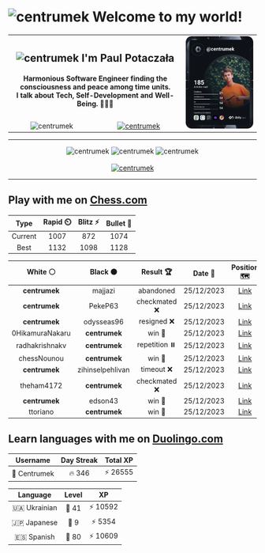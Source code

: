 <h1>
  <img
    src="https://emojis.slackmojis.com/emojis/images/1531849430/4246/blob-sunglasses.gif"
    width="30"
    alt="centrumek"
  />
  Welcome to my world!
</h1>

<table>
  <tbody>
    <tr>
      <td align="center" width="70%" colspan="2">
        <h2>
          <img
            src="https://raw.githubusercontent.com/MartinHeinz/MartinHeinz/master/wave.gif"
            width="30px"
            alt="centrumek"
          />
          I'm Paul Potaczała
        </h2>
        <h4>
          Harmonious Software Engineer finding the consciousness and peace among time units.
          <br/>
          I talk about Tech, Self-Development and Well-Being. 🌿🧘🚀
        </h4>
      </td>
      <td width="30%" rowspan="2">
        <a href="https://app.daily.dev/centrumek">
          <img
            src="./devcard.svg"
            alt="centrumek"
          />
        </a>
      </td>
    </tr>
    <tr align="center">
      <td>
        <img
          src="https://komarev.com/ghpvc/?username=centrumek&label=visitors&color=0e75b6&style=flat"
          alt="centrumek"
        >
      </td>
      <td>
        <a href="https://stackoverflow.com/users/14496012/centrumek">
          <img
            src="https://stackoverflow.com/users/flair/14496012.png?theme=dark"
            alt="centrumek"
          >
        </a>
      </td>
    </tr>
  </tbody>
</table>

---
<div align="center">
  <img 
    src="https://github-readme-stats.vercel.app/api?username=centrumek&show_icons=true&count_private=true&theme=dark&hide_border=true&hide=issues,contribs&bg_color=00000000"
    alt="centrumek"
  />
  <img
    src="https://github-readme-stats.vercel.app/api/top-langs/?username=centrumek&layout=compact&hide_border=true&theme=dark&bg_color=00000000&langs_count=6&exclude_repo=air-statistic-app"
    alt="centrumek"
  />
  <img 
    src="https://github-readme-streak-stats.herokuapp.com?user=centrumek&theme=dark&hide_border=true&background=FFFFFF00"
    alt="centrumek"
  />
  <br/>
  <br/>
  <a href="https://www.buymeacoffee.com/centrumek">
    <img
      src="https://cdn.buymeacoffee.com/buttons/v2/default-orange.png"
      height="50"
      width="210"
      alt="centrumek"
    />
  </a>
</div>

---

## Play with me on [Chess.com](https://www.chess.com/member/centrumek)

<div align="center">
<!--START_SECTION:chessStats-->
<!-- Automatically generated with https://github.com/Balastrong/chess-stats-action -->

| Type | Rapid ⏲️ | Blitz ⚡ | Bullet 🔫 |
|:---:|:---:|:---:|:---:|
| Current | 1007 | 872 | 1074 |
| Best | 1132 | 1098 | 1128 |

| White ⚪ | Black ⚫ | Result 🏆 | Date 📅 | Position 🗺️ | Type 🕕 |
|:---:|:---:|:---:|:---:|:---:|:---:|
| **centrumek** | majjazi | abandoned  | 25/12/2023 | <a href="http://www.ee.unb.ca/cgi-bin/tervo/fen.pl?select=6k1/1pp3p1/p5Np/6b1/1r1P2K1/8/8/8 w - -">Link</a> | Blitz |
| **centrumek** | PekeP63 | checkmated ❌ | 25/12/2023 | <a href="http://www.ee.unb.ca/cgi-bin/tervo/fen.pl?select=8/8/8/6k1/6P1/1P6/P5qr/6K1 w - -">Link</a> | Blitz |
| **centrumek** | odysseas96 | resigned ❌ | 25/12/2023 | <a href="http://www.ee.unb.ca/cgi-bin/tervo/fen.pl?select=8/1pp1k1pp/p1p5/5pn1/1PP5/r5P1/6K1/8 w - -">Link</a> | Blitz |
| 0HikamuraNakaru | **centrumek** | win 🥇 | 25/12/2023 | <a href="http://www.ee.unb.ca/cgi-bin/tervo/fen.pl?select=2r5/2P3pp/8/4p3/8/3p1P2/1k1K2PP/q2R4 w - -">Link</a> | Blitz |
| radhakrishnakv | **centrumek** | repetition ⏸️ | 25/12/2023 | <a href="http://www.ee.unb.ca/cgi-bin/tervo/fen.pl?select=8/8/2p4P/1p1p4/1P1Pb3/2P1P1k1/4B1p1/4K1N1 b - -">Link</a> | Blitz |
| chessNounou | **centrumek** | win 🥇 | 25/12/2023 | <a href="http://www.ee.unb.ca/cgi-bin/tervo/fen.pl?select=8/3q2k1/p2p1p1p/1p1QP1p1/6P1/1P1BP2P/P7/2r4K w - -">Link</a> | Blitz |
| **centrumek** | zihinselpehlivan | timeout ❌ | 25/12/2023 | <a href="http://www.ee.unb.ca/cgi-bin/tervo/fen.pl?select=8/5pk1/2K3p1/8/7p/6rR/8/8 w - -">Link</a> | Blitz |
| theham4172 | **centrumek** | checkmated ❌ | 25/12/2023 | <a href="http://www.ee.unb.ca/cgi-bin/tervo/fen.pl?select=1kQ5/p6p/1p1p2p1/1P2b3/6B1/3P3P/2P2PP1/3R2K1 b - -">Link</a> | Blitz |
| **centrumek** | edson43 | win 🥇 | 25/12/2023 | <a href="http://www.ee.unb.ca/cgi-bin/tervo/fen.pl?select=r3k1r1/1b1p3N/p2b1B2/q1p4Q/P1P1P3/1n1P2P1/5PB1/1R3K1R b q -">Link</a> | Blitz |
| ttoriano | **centrumek** | win 🥇 | 25/12/2023 | <a href="http://www.ee.unb.ca/cgi-bin/tervo/fen.pl?select=8/8/4qp1k/p6p/7P/3NK1P1/5P2/1r1q4 w - -">Link</a> | Blitz |

<!--END_SECTION:chessStats-->
</div>

## Learn languages with me on [Duolingo.com](https://www.duolingo.com/profile/Centrumek)

<div align="center">
<!--START_SECTION:duolingoStats-->
<!-- Automatically generated with https://github.com/centrumek/duolingo-readme-stats-->

| Username | Day Streak | Total XP |
|:---:|:---:|:---:|
| 👤 Centrumek | 🔥 346 | ⚡ 26555 |

| Language | Level | XP |
|:---:|:---:|:---:|
| 🇺🇦 Ukrainian | 👑 41 | ⚡ 10592 |
| 🇯🇵 Japanese | 👑 9 | ⚡ 5354 |
| 🇪🇸 Spanish | 👑 80 | ⚡ 10609 |

<!--END_SECTION:duolingoStats-->
</div>
<!--
**centrumek/centrumek** is a ✨ _special_ ✨ repository because its `README.md` (this file) appears on your GitHub profile.

Here are some ideas to get you started:

- 🔭 I’m currently working on ...
- 🌱 I’m currently learning ...
- 👯 I’m looking to collaborate on ...
- 🤔 I’m looking for help with ...
- 💬 Ask me about ...
- 📫 How to reach me: ...
- 😄 Pronouns: ...
- ⚡ Fun fact: ...
-->
